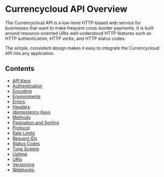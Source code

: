 # Currencycloud API Overview
The Currencycloud API is a low-level HTTP-based web service for businesses that want to make frequent cross-border payments. It is built around resource-oriented URIs well-understood HTTP features such as HTTP authentication, HTTP verbs, and HTTP status codes.

The simple, consistent design makes it easy to integrate the Currencycloud API into any application.


## Contents
- [API Keys](./overview/api-keys.md)
- [Authentication](./overview/authentication.md)
- [Encoding](./overview/encoding.md)
- [Environments](./overview/environments.md)
- [Errors](./overview/errors.md)
- [Headers](./overview/headers.md)
- [Idempotency Keys](./overview/idempotency.md)
- [Methods](./overview/methods.md)
- [Pagination and Sorting](./overview/pagination.md)
- [Protocol](./overview/protocol.md)
- [Rate Limits](./overview/rate-limits.md)
- [Request IDs](./overview/request-ids.md)
- [Status Codes](./overview/status-codes.md)
- [Type System](./overview/types.md)
- [Uptime](./overview/uptime.md)
- [URIs](./overview/uris.md)
- [Versioning](./overview/versioning.md)
- [Webhooks](./overview/webhooks.md)
